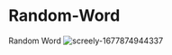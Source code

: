 # Random-Word
Random Word
![screely-1677874944337](https://user-images.githubusercontent.com/121637550/222823022-75d6692a-8d46-4f67-915b-ac97b459bf8c.png)
